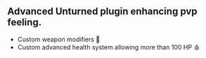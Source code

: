 ## Advanced Unturned plugin enhancing pvp feeling. 
- Custom weapon modifiers 🔫
- Custom advanced health system allowing more than 100 HP 🩸
